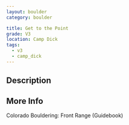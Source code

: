 ```yaml
---
layout: boulder
category: boulder

title: Get to the Point
grade: V3
location: Camp Dick
tags:
  - v3
  - camp_dick
---
```


## Description


## More Info
Colorado Bouldering: Front Range (Guidebook)
